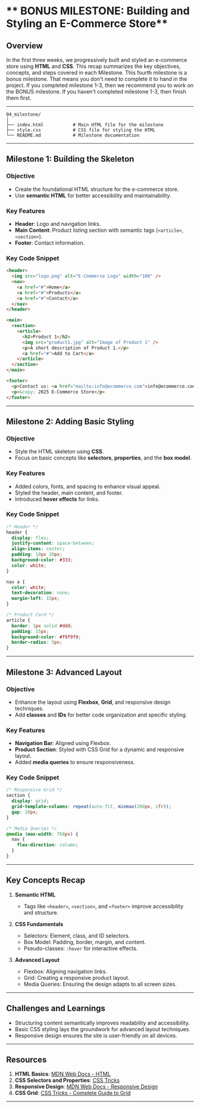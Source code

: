 # ** BONUS MILESTONE: Building and Styling an E-Commerce Store**

## **Overview**

In the first three weeks, we progressively built and styled an e-commerce store using **HTML** and **CSS**. This recap summarizes the key objectives, concepts, and steps covered in each Milestone. This fourth milestone is a bonus milestone. That means you don't need to complete it to hand in the project. If you completed milestone 1-3, then we recommend you to work on the BONUS milestone. If you haven't completed milestone 1-3, then finish them first. 

---

```plaintext
04_milestone/
│
├── index.html           # Main HTML file for the milestone
├── style.css            # CSS file for styling the HTML
└── README.md            # Milestone documentation
```

---

## **Milestone 1: Building the Skeleton**

### **Objective**

- Create the foundational HTML structure for the e-commerce store.
- Use **semantic HTML** for better accessibility and maintainability.

### **Key Features**

- **Header**: Logo and navigation links.
- **Main Content**: Product listing section with semantic tags (`<article>`, `<section>`).
- **Footer**: Contact information.

### **Key Code Snippet**

```html
<header>
  <img src="logo.png" alt="E-Commerce Logo" width="100" />
  <nav>
    <a href="#">Home</a>
    <a href="#">Products</a>
    <a href="#">Contact</a>
  </nav>
</header>

<main>
  <section>
    <article>
      <h2>Product 1</h2>
      <img src="product1.jpg" alt="Image of Product 1" />
      <p>A short description of Product 1.</p>
      <a href="#">Add to Cart</a>
    </article>
  </section>
</main>

<footer>
  <p>Contact us: <a href="mailto:info@ecommerce.com">info@ecommerce.com</a></p>
  <p>&copy; 2025 E-Commerce Store</p>
</footer>
```

---

## **Milestone 2: Adding Basic Styling**

### **Objective**

- Style the HTML skeleton using **CSS**.
- Focus on basic concepts like **selectors**, **properties**, and the **box model**.

### **Key Features**

- Added colors, fonts, and spacing to enhance visual appeal.
- Styled the header, main content, and footer.
- Introduced **hover effects** for links.

### **Key Code Snippet**

```css
/* Header */
header {
  display: flex;
  justify-content: space-between;
  align-items: center;
  padding: 10px 20px;
  background-color: #333;
  color: white;
}

nav a {
  color: white;
  text-decoration: none;
  margin-left: 15px;
}

/* Product Card */
article {
  border: 1px solid #ddd;
  padding: 15px;
  background-color: #f9f9f9;
  border-radius: 5px;
}
```

---

## **Milestone 3: Advanced Layout**

### **Objective**

- Enhance the layout using **Flexbox**, **Grid**, and responsive design techniques.
- Add **classes** and **IDs** for better code organization and specific styling.

### **Key Features**

- **Navigation Bar**: Aligned using Flexbox.
- **Product Section**: Styled with CSS Grid for a dynamic and responsive layout.
- Added **media queries** to ensure responsiveness.

### **Key Code Snippet**

```css
/* Responsive Grid */
section {
  display: grid;
  grid-template-columns: repeat(auto-fit, minmax(200px, 1fr));
  gap: 20px;
}

/* Media Queries */
@media (max-width: 768px) {
  nav {
    flex-direction: column;
  }
}
```

---

## **Key Concepts Recap**

1. **Semantic HTML**

   - Tags like `<header>`, `<section>`, and `<footer>` improve accessibility and structure.

2. **CSS Fundamentals**

   - Selectors: Element, class, and ID selectors.
   - Box Model: Padding, border, margin, and content.
   - Pseudo-classes: `:hover` for interactive effects.

3. **Advanced Layout**
   - Flexbox: Aligning navigation links.
   - Grid: Creating a responsive product layout.
   - Media Queries: Ensuring the design adapts to all screen sizes.

---

## **Challenges and Learnings**

- Structuring content semantically improves readability and accessibility.
- Basic CSS styling lays the groundwork for advanced layout techniques.
- Responsive design ensures the site is user-friendly on all devices.

---

## **Resources**

1. **HTML Basics**: [MDN Web Docs - HTML](https://developer.mozilla.org/en-US/docs/Web/HTML)
2. **CSS Selectors and Properties**: [CSS Tricks](https://css-tricks.com/)
3. **Responsive Design**: [MDN Web Docs - Responsive Design](https://developer.mozilla.org/en-US/docs/Learn/CSS/CSS_layout/Responsive_Design)
4. **CSS Grid**: [CSS Tricks - Complete Guide to Grid](https://css-tricks.com/snippets/css/complete-guide-grid/)

---
